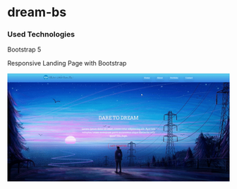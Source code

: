 # dream-bs

<h3>Used Technologies</h3>

<p>Bootstrap 5</p>

<p>Responsive Landing Page with Bootstrap</p>

<img src="/images/screen.gif">